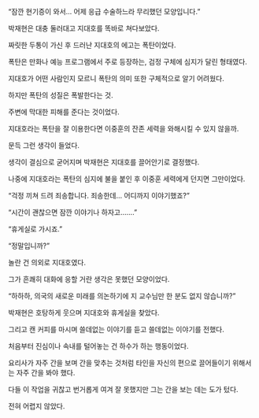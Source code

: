 “잠깐 현기증이 와서… 어제 응급 수술하느라 무리했던 모양입니다.”

박재현은 대충 둘러대고 지대호를 똑바로 쳐다보았다.

짜릿한 두통이 가신 후 드러난 지대호의 에고는 폭탄이었다.

폭탄은 만화나 예능 프로그램에서 주로 등장하는, 검정 구체에 심지가 달린 형태였다.

지대호가 어떤 사람인지 모르니 폭탄의 의미 또한 구체적으로 알기 어려웠다.

하지만 폭탄의 성질은 폭발한다는 것.

주변에 막대한 피해를 준다는 것이었다.

지대호라는 폭탄을 잘 이용한다면 이중훈의 잔존 세력을 와해시킬 수 있지 않을까.

문득 그런 생각이 들었다.

생각이 결심으로 굳어지며 박재현은 지대호를 끌어안기로 결정했다.

나중에 지대호라는 폭탄의 심지에 불을 붙인 후 이중훈 세력에게 던지면 그만이었다.

“걱정 끼쳐 드려 죄송합니다. 죄송한데… 어디까지 이야기했죠?”

“시간이 괜찮으면 잠깐 이야기나 하자고…….”

“휴게실로 가시죠.”

“정말입니까?”

놀란 건 의외로 지대호였다.

그가 흔쾌히 대화에 응할 거란 생각은 못했던 모양이었다.

“하하하, 의국의 새로운 미래를 의논하기에 지 교수님만 한 분도 없지 않습니까?”

박재현은 호탕하게 웃으며 지대호와 휴게실을 찾았다.

그리고 캔 커피를 마시며 쓸데없는 이야기를 듣고 쓸데없는 이야기를 전했다.

처음부터 진심이나 속내를 털어놓는 건 하수가 하는 행동이었다.

요리사가 자주 간을 보며 간을 맞추는 것처럼 타인을 자신의 편으로 끌어들이기 위해서는 자주 간을 봐야 했다.

다들 이 작업을 귀찮고 번거롭게 여겨 잘 못했지만 그는 간을 보는 데는 도가 텄다.

전혀 어렵지 않았다.